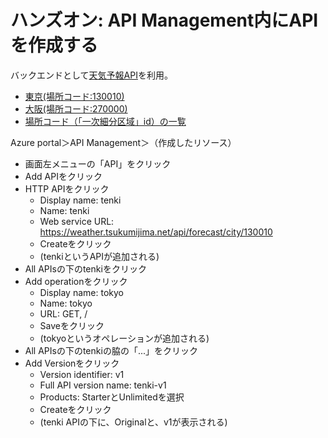 # ハンズオン: API Management内にAPIを作成する

バックエンドとして[天気予報API](https://weather.tsukumijima.net/)を利用。

- [東京(場所コード:130010)](https://weather.tsukumijima.net/api/forecast/city/130010)
- [大阪(場所コード:270000)](https://weather.tsukumijima.net/api/forecast/city/270000)
- [場所コード（「一次細分区域」id）の一覧](https://weather.tsukumijima.net/primary_area.xml)

Azure portal＞API Management＞（作成したリソース）

- 画面左メニューの「API」をクリック
- Add APIをクリック
- HTTP APIをクリック
  - Display name: tenki
  - Name: tenki
  - Web service URL: https://weather.tsukumijima.net/api/forecast/city/130010
  - Createをクリック
  - (tenkiというAPIが追加される)
- All APIsの下のtenkiをクリック
- Add operationをクリック
  - Display name: tokyo
  - Name: tokyo
  - URL: GET, /
  - Saveをクリック
  - (tokyoというオペレーションが追加される)
- All APIsの下のtenkiの脇の「...」をクリック
- Add Versionをクリック
  - Version identifier: v1
  - Full API version name: tenki-v1
  - Products: StarterとUnlimitedを選択
  - Createをクリック
  - (tenki APIの下に、Originalと、v1が表示される)
